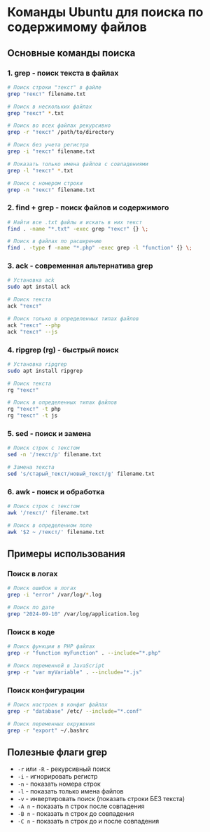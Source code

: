 # Команды Ubuntu для поиска по содержимому файлов

## Основные команды поиска

### 1. grep - поиск текста в файлах
```bash
# Поиск строки "текст" в файле
grep "текст" filename.txt

# Поиск в нескольких файлах
grep "текст" *.txt

# Поиск во всех файлах рекурсивно
grep -r "текст" /path/to/directory

# Поиск без учета регистра
grep -i "текст" filename.txt

# Показать только имена файлов с совпадениями
grep -l "текст" *.txt

# Поиск с номером строки
grep -n "текст" filename.txt
```

### 2. find + grep - поиск файлов и содержимого
```bash
# Найти все .txt файлы и искать в них текст
find . -name "*.txt" -exec grep "текст" {} \;

# Поиск в файлах по расширению
find . -type f -name "*.php" -exec grep -l "function" {} \;
```

### 3. ack - современная альтернатива grep
```bash
# Установка ack
sudo apt install ack

# Поиск текста
ack "текст"

# Поиск только в определенных типах файлов
ack "текст" --php
ack "текст" --js
```

### 4. ripgrep (rg) - быстрый поиск
```bash
# Установка ripgrep
sudo apt install ripgrep

# Поиск текста
rg "текст"

# Поиск в определенных типах файлов
rg "текст" -t php
rg "текст" -t js
```

### 5. sed - поиск и замена
```bash
# Поиск строк с текстом
sed -n '/текст/p' filename.txt

# Замена текста
sed 's/старый_текст/новый_текст/g' filename.txt
```

### 6. awk - поиск и обработка
```bash
# Поиск строк с текстом
awk '/текст/' filename.txt

# Поиск в определенном поле
awk '$2 ~ /текст/' filename.txt
```

## Примеры использования

### Поиск в логах
```bash
# Поиск ошибок в логах
grep -i "error" /var/log/*.log

# Поиск по дате
grep "2024-09-10" /var/log/application.log
```

### Поиск в коде
```bash
# Поиск функции в PHP файлах
grep -r "function myFunction" . --include="*.php"

# Поиск переменной в JavaScript
grep -r "var myVariable" . --include="*.js"
```

### Поиск конфигурации
```bash
# Поиск настроек в конфиг файлах
grep -r "database" /etc/ --include="*.conf"

# Поиск переменных окружения
grep -r "export" ~/.bashrc
```

## Полезные флаги grep
- `-r` или `-R` - рекурсивный поиск
- `-i` - игнорировать регистр
- `-n` - показать номера строк
- `-l` - показать только имена файлов
- `-v` - инвертировать поиск (показать строки БЕЗ текста)
- `-A n` - показать n строк после совпадения
- `-B n` - показать n строк до совпадения
- `-C n` - показать n строк до и после совпадения
